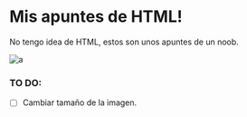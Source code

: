 # Mis apuntes de HTML!
No tengo idea de HTML, estos son unos apuntes de un noob.

![a](https://proxy.duckduckgo.com/iu/?u=http%3A%2F%2Fwww.decalserpent.com%2Fassets%2Fimages%2Fdecals%25201-500%2FSP-00427-black.jpg&f=50x)

### TO DO: 
- [ ] Cambiar tamaño de la imagen.
